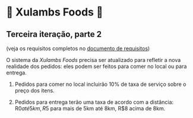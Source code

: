 ﻿# 🍕 Xulambs Foods 🍔

## Terceira iteração, parte 2

(veja os requisitos completos no [documento de requisitos](doc/requisitos.md))

O sistema da _Xulambs Foods_ precisa ser atualizado para refletir a nova realidade dos pedidos: eles podem ser feitos para comer no local ou para entrega. 

1. Pedidos para comer no local incluirão 10% de taxa de serviço sobre o preço dos itens.

1. Pedidos para entrega terão uma taxa de acordo com a distância: R$0 até 5km, R$5 para mais de 5km até 8km, R$8 acima de 8km.

